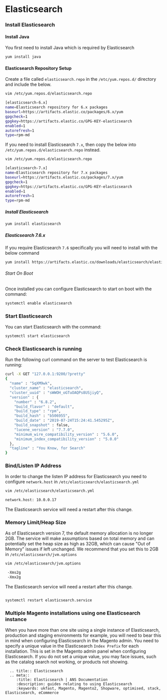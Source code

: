 # Elasticsearch

### Install Elasticsearch
#### Install Java
You first need to install Java which is required by Elasticsearch

```bash
yum install java
```
#### Elasticsearch Repository Setup

Create a file called `elasticsearch.repo` in the `/etc/yum.repos.d/` directory and include the below.

```bash
vim /etc/yum.repos.d/elasticsearch.repo

[elasticsearch-6.x]
name=Elasticsearch repository for 6.x packages
baseurl=https://artifacts.elastic.co/packages/6.x/yum
gpgcheck=1
gpgkey=https://artifacts.elastic.co/GPG-KEY-elasticsearch
enabled=1
autorefresh=1
type=rpm-md
```

If you need to install Elasticsearch `7.x`, then copy the below into `/etc/yum.repos.d/elasticsearch.repo` instead.

```bash
vim /etc/yum.repos.d/elasticsearch.repo

[elasticsearch-7.x]
name=Elasticsearch repository for 7.x packages
baseurl=https://artifacts.elastic.co/packages/7.x/yum
gpgcheck=1
gpgkey=https://artifacts.elastic.co/GPG-KEY-elasticsearch
enabled=1
autorefresh=1
type=rpm-md
```

##### Install Elasticsearch

```bash
yum install elasticsearch
```
##### Elasticsearch 7.6.x

If you require Elasticsearch `7.6` specifically you will need to install with the below command

```bash
yum install https://artifacts.elastic.co/downloads/elasticsearch/elasticsearch-7.6.2-x86_64.rpm
```

###### Start On Boot

Once installed you can configure Elasticsearch to start on boot with the command:

```bash
systemctl enable elasticsearch
```

### Start Elasticsearch
You can start Elasticsearch with the command:

```bash
systemctl start elasticsearch
```

### Check Elasticsearch is running
Run the following curl command on the server to test Elasticsearch is running:

```bash
curl -X GET "127.0.0.1:9200/?pretty"
{
  "name" : "5qXM9wk",
  "cluster_name" : "elasticsearch",
  "cluster_uuid" : "sWWOH_oGTuOAQPs8USjiyQ",
  "version" : {
    "number" : "6.8.2",
    "build_flavor" : "default",
    "build_type" : "rpm",
    "build_hash" : "b506955",
    "build_date" : "2019-07-24T15:24:41.545295Z",
    "build_snapshot" : false,
    "lucene_version" : "7.7.0",
    "minimum_wire_compatibility_version" : "5.6.0",
    "minimum_index_compatibility_version" : "5.0.0"
  },
  "tagline" : "You Know, for Search"
}
```

### Bind/Listen IP Address
In order to change the listen IP address for Elasticsearch you need to configure `network.host` in `/etc/elasticsearch/elasticsearch.yml`

```bash
vim /etc/elasticsearch/elasticsearch.yml

network.host: 10.0.0.17
```

The Elasticsearch service will need a restart after this change.

### Memory Limit/Heap Size
As of Elasticsearch version 7, the default memory allocation is no longer 2GB. The service will make assumptions based on total memory and can potentially set the heap size as high as 32GB, which can cause "Out of Memory" issues if left unchanged. We recommend that you set this to 2GB in `/etc/elasticsearch/jvm.options`

```bash
vim /etc/elasticsearch/jvm.options

 -Xms2g
 -Xmx2g

```

The Elasticsearch service will need a restart after this change.

```bash

systemctl restart elasticsearch.service

```

### Multiple Magento installations using one Elasticsearch instance
When you have more than one site using a single instance of Elasticsearch, production and staging environments for example, you will need to bear this in mind when configuring Elasticsearch in the Magento admin. You need to specify a unique value in the Elasticsearch `Index Prefix` for each installation. This is set in the Magento admin panel when configuring Elasticsearch. If you do not set a unique value, you may face issues, such as the catalog search not working, or products not showing.

```eval_rst
  .. title:: Elasticsearch
  .. meta::
     :title: Elasticsearch | ANS Documentation
     :description: guides relating to using Elasticsearch
     :keywords: ukfast, Magento, Magento2, Shopware, optimised, stack, Elasticsearch, eCommerce
```
